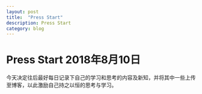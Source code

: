 ```yaml
---
layout: post
title:  "Press Start"
description: Press Start
category: blog
---
```


# Press Start 2018年8月10日
今天决定往后最好每日记录下自己的学习和思考的内容及新知，并将其中一些上传至博客，以此激励自己持之以恒的思考与学习。